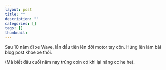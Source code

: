 ```yaml
---
layout: post
title: ""
description: ""
categories: []
tags: []
thumbnail:
---
```


Sau 10 năm đi xe Wave, lần đầu tiên lên đời motor tay côn. Hứng lên làm bài blog post khoe xe thôi.

(Mà biết đâu cuối năm nay trúng coin có khi lại nâng cc he he).
